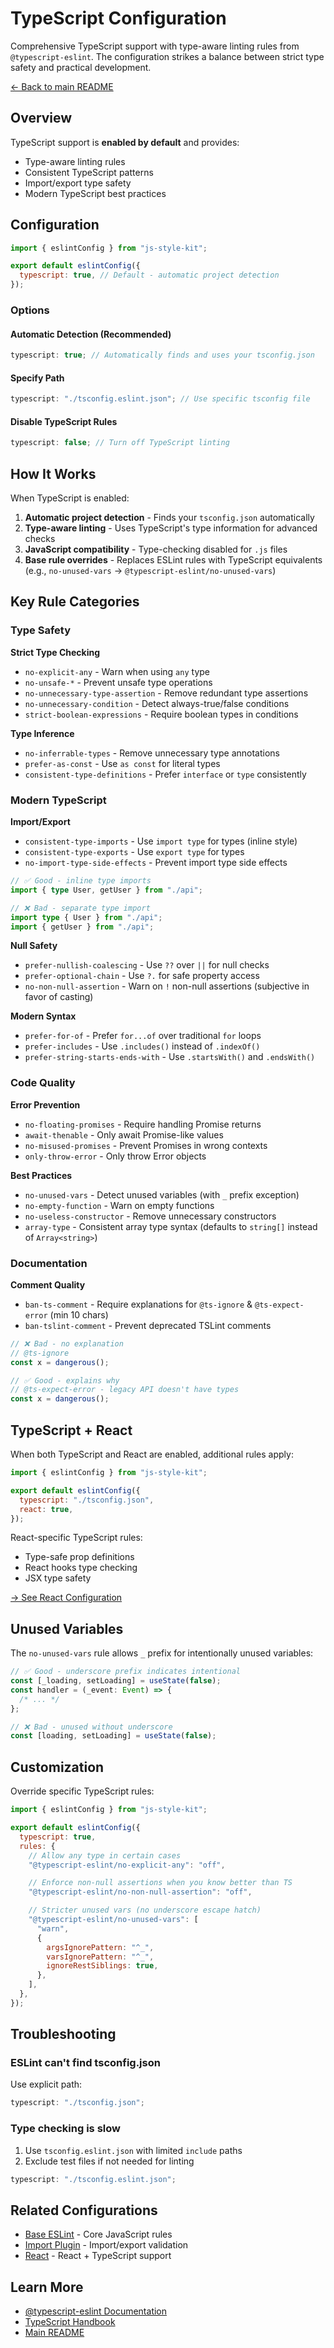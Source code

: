 # TypeScript Configuration

Comprehensive TypeScript support with type-aware linting rules from `@typescript-eslint`. The configuration strikes a balance between strict type safety and practical development.

[← Back to main README](../../README.md)

## Overview

TypeScript support is **enabled by default** and provides:

- Type-aware linting rules
- Consistent TypeScript patterns
- Import/export type safety
- Modern TypeScript best practices

## Configuration

```js
import { eslintConfig } from "js-style-kit";

export default eslintConfig({
  typescript: true, // Default - automatic project detection
});
```

### Options

#### Automatic Detection (Recommended)

```js
typescript: true; // Automatically finds and uses your tsconfig.json
```

#### Specify Path

```js
typescript: "./tsconfig.eslint.json"; // Use specific tsconfig file
```

#### Disable TypeScript Rules

```js
typescript: false; // Turn off TypeScript linting
```

## How It Works

When TypeScript is enabled:

1. **Automatic project detection** - Finds your `tsconfig.json` automatically
2. **Type-aware linting** - Uses TypeScript's type information for advanced checks
3. **JavaScript compatibility** - Type-checking disabled for `.js` files
4. **Base rule overrides** - Replaces ESLint rules with TypeScript equivalents (e.g., `no-unused-vars` → `@typescript-eslint/no-unused-vars`)

## Key Rule Categories

### Type Safety

**Strict Type Checking**

- `no-explicit-any` - Warn when using `any` type
- `no-unsafe-*` - Prevent unsafe type operations
- `no-unnecessary-type-assertion` - Remove redundant type assertions
- `no-unnecessary-condition` - Detect always-true/false conditions
- `strict-boolean-expressions` - Require boolean types in conditions

**Type Inference**

- `no-inferrable-types` - Remove unnecessary type annotations
- `prefer-as-const` - Use `as const` for literal types
- `consistent-type-definitions` - Prefer `interface` or `type` consistently

### Modern TypeScript

**Import/Export**

- `consistent-type-imports` - Use `import type` for types (inline style)
- `consistent-type-exports` - Use `export type` for types
- `no-import-type-side-effects` - Prevent import type side effects

```ts
// ✅ Good - inline type imports
import { type User, getUser } from "./api";

// ❌ Bad - separate type import
import type { User } from "./api";
import { getUser } from "./api";
```

**Null Safety**

- `prefer-nullish-coalescing` - Use `??` over `||` for null checks
- `prefer-optional-chain` - Use `?.` for safe property access
- `no-non-null-assertion` - Warn on `!` non-null assertions (subjective in favor of casting)

**Modern Syntax**

- `prefer-for-of` - Prefer `for...of` over traditional `for` loops
- `prefer-includes` - Use `.includes()` instead of `.indexOf()`
- `prefer-string-starts-ends-with` - Use `.startsWith()` and `.endsWith()`

### Code Quality

**Error Prevention**

- `no-floating-promises` - Require handling Promise returns
- `await-thenable` - Only await Promise-like values
- `no-misused-promises` - Prevent Promises in wrong contexts
- `only-throw-error` - Only throw Error objects

**Best Practices**

- `no-unused-vars` - Detect unused variables (with `_` prefix exception)
- `no-empty-function` - Warn on empty functions
- `no-useless-constructor` - Remove unnecessary constructors
- `array-type` - Consistent array type syntax (defaults to `string[]` instead of `Array<string>`)

### Documentation

**Comment Quality**

- `ban-ts-comment` - Require explanations for `@ts-ignore` & `@ts-expect-error` (min 10 chars)
- `ban-tslint-comment` - Prevent deprecated TSLint comments

```ts
// ❌ Bad - no explanation
// @ts-ignore
const x = dangerous();

// ✅ Good - explains why
// @ts-expect-error - legacy API doesn't have types
const x = dangerous();
```

## TypeScript + React

When both TypeScript and React are enabled, additional rules apply:

```js
import { eslintConfig } from "js-style-kit";

export default eslintConfig({
  typescript: "./tsconfig.json",
  react: true,
});
```

React-specific TypeScript rules:

- Type-safe prop definitions
- React hooks type checking
- JSX type safety

[→ See React Configuration](../react/README.md)

## Unused Variables

The `no-unused-vars` rule allows `_` prefix for intentionally unused variables:

```ts
// ✅ Good - underscore prefix indicates intentional
const [_loading, setLoading] = useState(false);
const handler = (_event: Event) => {
  /* ... */
};

// ❌ Bad - unused without underscore
const [loading, setLoading] = useState(false);
```

## Customization

Override specific TypeScript rules:

```js
import { eslintConfig } from "js-style-kit";

export default eslintConfig({
  typescript: true,
  rules: {
    // Allow any type in certain cases
    "@typescript-eslint/no-explicit-any": "off",

    // Enforce non-null assertions when you know better than TS
    "@typescript-eslint/no-non-null-assertion": "off",

    // Stricter unused vars (no underscore escape hatch)
    "@typescript-eslint/no-unused-vars": [
      "warn",
      {
        argsIgnorePattern: "^_",
        varsIgnorePattern: "^_",
        ignoreRestSiblings: true,
      },
    ],
  },
});
```

## Troubleshooting

### ESLint can't find tsconfig.json

Use explicit path:

```js
typescript: "./tsconfig.json";
```

### Type checking is slow

1. Use `tsconfig.eslint.json` with limited `include` paths
2. Exclude test files if not needed for linting

```js
typescript: "./tsconfig.eslint.json";
```

## Related Configurations

- [Base ESLint](../base/README.md) - Core JavaScript rules
- [Import Plugin](../import/README.md) - Import/export validation
- [React](../react/README.md) - React + TypeScript support

## Learn More

- [@typescript-eslint Documentation](https://typescript-eslint.io/)
- [TypeScript Handbook](https://www.typescriptlang.org/docs/handbook/intro.html)
- [Main README](../../README.md)
